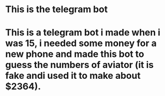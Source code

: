 # This is the telegram bot
# This is a telegram bot i made when i was 15, i needed some money for a new phone and made this bot to guess the numbers of aviator (it is fake andi used it to make about $2364).
